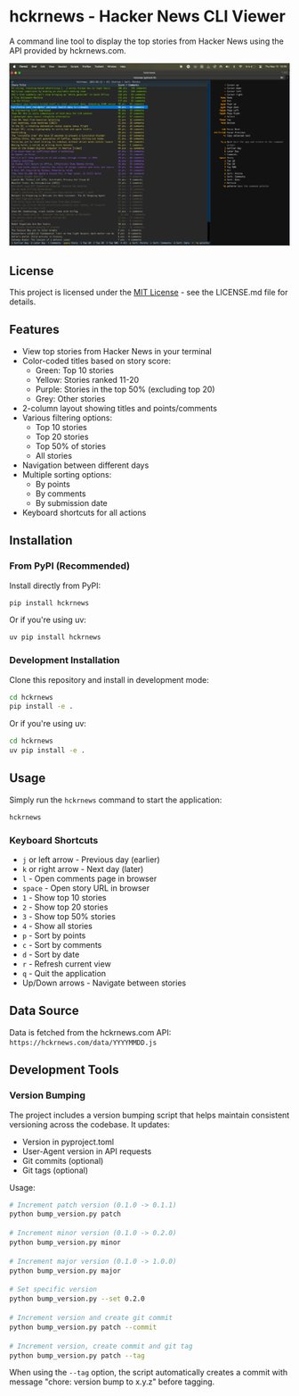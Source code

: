 # hckrnews - Hacker News CLI Viewer

A command line tool to display the top stories from Hacker News using the API provided by hckrnews.com.

![Hacker News CLI Screenshot](screenshot.png)

## License

This project is licensed under the [MIT License](LICENSE.md) - see the LICENSE.md file for details.

## Features

- View top stories from Hacker News in your terminal
- Color-coded titles based on story score:
  - Green: Top 10 stories
  - Yellow: Stories ranked 11-20
  - Purple: Stories in the top 50% (excluding top 20)
  - Grey: Other stories
- 2-column layout showing titles and points/comments
- Various filtering options:
  - Top 10 stories
  - Top 20 stories
  - Top 50% of stories
  - All stories
- Navigation between different days
- Multiple sorting options:
  - By points
  - By comments
  - By submission date
- Keyboard shortcuts for all actions

## Installation

### From PyPI (Recommended)

Install directly from PyPI:

```bash
pip install hckrnews
```

Or if you're using uv:

```bash
uv pip install hckrnews
```

### Development Installation

Clone this repository and install in development mode:

```bash
cd hckrnews
pip install -e .
```

Or if you're using uv:

```bash
cd hckrnews
uv pip install -e .
```

## Usage

Simply run the `hckrnews` command to start the application:

```bash
hckrnews
```

### Keyboard Shortcuts

- `j` or left arrow - Previous day (earlier)
- `k` or right arrow - Next day (later)
- `l` - Open comments page in browser
- `space` - Open story URL in browser
- `1` - Show top 10 stories
- `2` - Show top 20 stories
- `3` - Show top 50% stories
- `4` - Show all stories
- `p` - Sort by points
- `c` - Sort by comments
- `d` - Sort by date
- `r` - Refresh current view
- `q` - Quit the application
- Up/Down arrows - Navigate between stories

## Data Source

Data is fetched from the hckrnews.com API:
`https://hckrnews.com/data/YYYYMMDD.js`

## Development Tools

### Version Bumping

The project includes a version bumping script that helps maintain consistent versioning across the codebase. It updates:

- Version in pyproject.toml
- User-Agent version in API requests
- Git commits (optional)
- Git tags (optional)

Usage:

```bash
# Increment patch version (0.1.0 -> 0.1.1)
python bump_version.py patch

# Increment minor version (0.1.0 -> 0.2.0)
python bump_version.py minor

# Increment major version (0.1.0 -> 1.0.0)
python bump_version.py major

# Set specific version
python bump_version.py --set 0.2.0

# Increment version and create git commit
python bump_version.py patch --commit

# Increment version, create commit and git tag
python bump_version.py patch --tag
```

When using the `--tag` option, the script automatically creates a commit with message "chore: version bump to x.y.z" before tagging.
